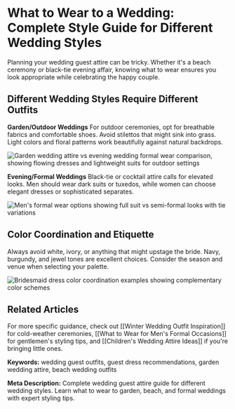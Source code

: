 # What to Wear to a Wedding: Complete Style Guide for Different Wedding Styles

Planning your wedding guest attire can be tricky. Whether it's a beach ceremony or black-tie evening affair, knowing what to wear ensures you look appropriate while celebrating the happy couple.

## Different Wedding Styles Require Different Outfits

**Garden/Outdoor Weddings**
For outdoor ceremonies, opt for breathable fabrics and comfortable shoes. Avoid stilettos that might sink into grass. Light colors and floral patterns work beautifully against natural backdrops.

![Garden wedding attire vs evening wedding formal wear comparison, showing flowing dresses and lightweight suits for outdoor settings](/content/images/wedding-attire/garden-vs-evening-wedding-outfits.jpg)

**Evening/Formal Weddings**
Black-tie or cocktail attire calls for elevated looks. Men should wear dark suits or tuxedos, while women can choose elegant dresses or sophisticated separates.

![Men's formal wear options showing full suit vs semi-formal looks with tie variations](/content/images/wedding-attire/mens-formal-wedding-attire.jpg)

## Color Coordination and Etiquette

Always avoid white, ivory, or anything that might upstage the bride. Navy, burgundy, and jewel tones are excellent choices. Consider the season and venue when selecting your palette.

![Bridesmaid dress color coordination examples showing complementary color schemes](/content/images/wedding-attire/bridesmaid-color-coordination.jpg)

## Related Articles

For more specific guidance, check out [[Winter Wedding Outfit Inspiration]] for cold-weather ceremonies, [[What to Wear for Men's Formal Occasions]] for gentlemen's styling tips, and [[Children's Wedding Attire Ideas]] if you're bringing little ones.

**Keywords:** wedding guest outfits, guest dress recommendations, garden wedding attire, beach wedding outfits

**Meta Description:** Complete wedding guest attire guide for different wedding styles. Learn what to wear to garden, beach, and formal weddings with expert styling tips.
